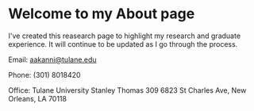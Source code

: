 #  Welcome to my About page

I've created this reasearch page to highlight my research and graduate experience. It will continue to be updated as I go through the process. 

Email: aakanni@tulane.edu

Phone: (301) 8018420

Office:
Tulane University
Stanley Thomas 309
6823 St Charles Ave, 
New Orleans, LA 70118

